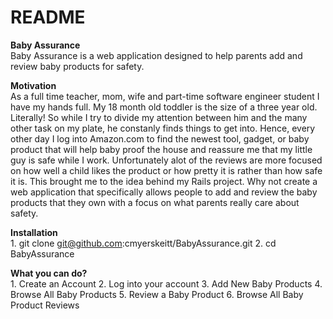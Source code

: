 # README
<strong> Baby Assurance </strong>
 <br>
Baby Assurance is a web application designed to help parents add and review baby products for safety.

<strong> Motivation </strong>
 <br>
As a full time teacher, mom, wife and part-time software engineer student I have my hands full. My 18 month old toddler is the size of a three year old. Literally! So while I try to divide my attention between him and the many other task on my plate, he constanly finds things to get into. Hence, every other day I log into Amazon.com to find the newest tool, gadget, or baby product that will help baby proof the house and reassure me that my little guy is safe while I work. Unfortunately alot of the reviews are more focused on how well a child likes the product or how pretty it is rather than how safe it is. This brought me to the idea behind my Rails project. Why not create a web application that specifically allows people to add and review the baby products that they own with a focus on what parents really care about safety.


<strong> Installation </strong>
    <br>
    1. git clone git@github.com:cmyerskeitt/BabyAssurance.git
    2. cd BabyAssurance


<strong> What you can do? </strong>
     <br>
    1. Create an Account
    2. Log into your account
    3. Add New Baby Products
    4. Browse All Baby Products 
    5. Review a Baby Product 
    6. Browse All Baby Product Reviews 

